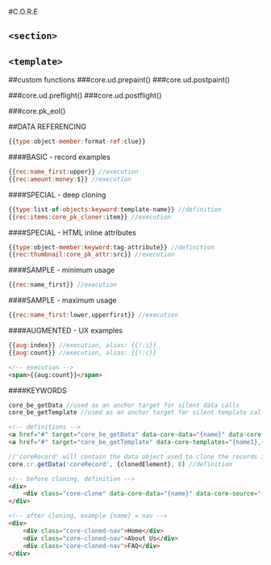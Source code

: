 #C.O.R.E

## `<section>`
## `<template>`

##custom functions
###core.ud.prepaint()
###core.ud.postpaint()

###core.ud.preflight()
###core.ud.postflight()

###core.pk_eol()

##DATA REFERENCING
```javascript
{{type:object-member:format-ref:clue}}
```

####BASIC - record examples
```javascript
{{rec:name_first:upper}} //execution
{{rec:amount:money:$}} //execution
```

####SPECIAL - deep cloning
```javascript
{{type:list-of-objects:keyword:template-name}} //definition
{{rec:items:core_pk_cloner:item}} //execution
```

####SPECIAL - HTML inline attributes
```javascript
{{type:object-member:keyword:tag-attribute}} //definition
{{rec:thumbnail:core_pk_attr:src}} //execution
```

####SAMPLE - minimum usage
```javascript
{{rec:name_first}} //execution
```

####SAMPLE - maximum usage
```javascript
{{rec:name_first:lower,upperfirst}} //execution
```

####AUGMENTED - UX examples
```javascript
{{aug:index}} //execution, alias: {{!:i}}
{{aug:count}} //execution, alias: {{!:c}}
```
```html
<!-- execution -->
<span>{{aug:count}}</span>
```

####KEYWORDS
```javascript
core_be_getData //used as an anchor target for silent data calls
core_be_getTemplate //used as an anchor target for silent template calls
```
```html
<!-- definitions -->
<a href="#" target="core_be_getData" data-core-data="{name}" data-core-source="{source url}">More info</a>
<a href="#" target="core_be_getTemplate" data-core-templates="{name1},{name2}" data-{name1}-core-source="{source url}">More info</a>
```
```javascript
//'coreRecord' will contain the data object used to clone the records into the template
core.cr.getData('coreRecord', {clonedElement}, 0) //definition
```

```html
<!-- before cloning, definition -->
<div>
    <div class="core-clone" data-core-data="{name}" data-core-source="{source url}">{{rec:nav.name}}</div>
</div>

<!-- after cloning, example {name} = nav -->
<div>
    <div class="core-cloned-nav">Home</div>
    <div class="core-cloned-nav">About Us</div>
    <div class="core-cloned-nav">FAQ</div>
</div>
```
